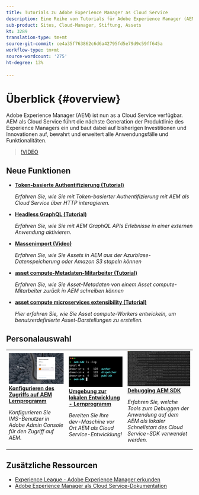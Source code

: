 ```yaml
---
title: Tutorials zu Adobe Experience Manager as Cloud Service
description: Eine Reihe von Tutorials für Adobe Experience Manager (AEM) als Cloud Service
sub-product: Sites, Cloud-Manager, Stiftung, Assets
kt: 3289
translation-type: tm+mt
source-git-commit: ce4a35f763862c6d6a42795fd5e79d9c59ff645a
workflow-type: tm+mt
source-wordcount: '275'
ht-degree: 13%

---
```



# Überblick {#overview}

Adobe Experience Manager (AEM) ist nun as a Cloud Service verfügbar. AEM als Cloud Service führt die nächste Generation der Produktlinie des Experience Managers ein und baut dabei auf bisherigen Investitionen und Innovationen auf, bewahrt und erweitert alle Anwendungsfälle und Funktionalitäten.

>[!VIDEO](https://video.tv.adobe.com/v/31085/?quality=12&learn=on)

## Neue Funktionen

* **[Token-basierte Authentifizierung (Tutorial)](https://experienceleague.adobe.com/docs/experience-manager-learn/getting-started-with-aem-headless/authentication/overview.html)**

   *Erfahren Sie, wie Sie mit Token-basierter Authentifizierung mit AEM als Cloud Service über HTTP interagieren.*

* **[Headless GraphQL (Tutorial)](https://experienceleague.adobe.com/docs/experience-manager-learn/getting-started-with-aem-headless/graphql/overview.html)**

   *Erfahren Sie, wie Sie mit AEM GraphQL APIs Erlebnisse in einer externen Anwendung aktivieren.*

* **[Massenimport (Video)](./migration/bulk-import.md)**

   *Erfahren Sie, wie Sie Assets in AEM aus der Azurblase-Datenspeicherung oder Amazon S3 stapeln können*

* **[asset compute-Metadaten-Mitarbeiter (Tutorial)](./asset-compute/advanced/metadata.md)**

   *Erfahren Sie, wie Sie Asset-Metadaten von einem Asset compute-Mitarbeiter zurück in AEM schreiben können*

* **[asset compute microservices extensibility (Tutorial)](./asset-compute/overview.md)**

   *Hier erfahren Sie, wie Sie Asset compute-Workers entwickeln, um benutzerdefinierte Asset-Darstellungen zu erstellen.*

## Personalauswahl

<table>
   <td>
      <a href="./accessing/overview.md">
      <img alt="Zugriff auf AEM als Cloud Service konfigurieren" src="./assets/overview/staff-pick__accessing.png"/>
      </a>
      <div>
         <a href="./accessing/overview.md">
         <strong>Konfigurieren des Zugriffs auf AEM Lernprogramm</strong>
         </a>
      </div>
      <p>
         <em>Konfigurieren Sie IMS-Benutzer in Adobe Admin Console für den Zugriff auf AEM.</em>
      <p>
   </td>   
   <td>
      <a href="./local-development-environment/overview.md">
      <img alt="Umgebung zur lokalen Entwicklung - Lernprogramm" src="./assets/overview/staff-pick__local-development-environment-set-up.png"/>
      </a>
      <div>
         <a href="./local-development-environment/overview.md">
         <strong>Umgebung zur lokalen Entwicklung - Lernprogramm</strong>
         </a>
      </div>
      <p>
         <em>Bereiten Sie Ihre dev-Maschine vor Ort AEM als Cloud Service-Entwicklung!</em>
      <p>
   </td>   
   <td>
      <a href="./debugging/aem-sdk-local-quickstart/overview.md">
      <img alt="Lokaler Schnellstart AEM SDK debuggen" src="./assets/overview/staff-pick__debugging.png"/>
      </a>
      <div>
         <a href="./debugging/aem-sdk-local-quickstart/overview.md">
         <strong>Debugging AEM SDK</strong>
         </a>
      </div>
      <p>
         <em>Erfahren Sie, welche Tools zum Debuggen der Anwendung auf dem AEM als lokaler Schnellstart des Cloud Service-SDK verwendet werden.</em>
      <p>
   </td>
</table>

## Zusätzliche Ressourcen

* [Experience League - Adobe Experience Manager erkunden](https://experienceleague.adobe.com/#recommended/solutions/experience-manager)
* [Adobe Experience Manager als Cloud Service-Dokumentation](https://docs.adobe.com/content/help/de-DE/experience-manager-cloud-service/landing/home.translate.html)
